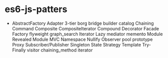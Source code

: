 # es6-js-patters


* AbstractFactory
Adapter
3-tier
borg
bridge
builder
catalog
Chaining
Command
Composite
CompositeIterator
Compound
Decorator
Facade
Factory
flyweight
graph_search
Iterator
Lazy
mediator
memento
Module Revealed
Module
MVC
Namespace
Nullify
Observer
pool
prototype
Proxy
Subscriber/Publisher
Singleton
State
Strategy
Template
Try-Finally
visitor
chaining_method
iterator